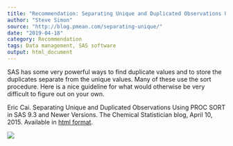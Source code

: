 ```yaml
---
title: "Recommendation: Separating Unique and Duplicated Observations Using PROC SORT in SAS 9.3 and Newer Versions"
author: "Steve Simon"
source: "http://blog.pmean.com/separating-unique/"
date: "2019-04-18"
category: Recommendation
tags: Data management, SAS software
output: html_document
---
```


SAS has some very powerful ways to find duplicate values and to store
the duplicates separate from the unique values. Many of these use the
sort procedure. Here is a nice guideline for what would otherwise be
very difficult to figure out on your own.

<!---More--->

Eric Cai. Separating Unique and Duplicated Observations Using PROC SORT
in SAS 9.3 and Newer Versions. The Chemical Statistician blog, April 10,
2015. Available in [html
format](https://chemicalstatistician.wordpress.com/2015/04/10/separating-unique-and-duplicate-variables-using-proc-sort-in-sas-9-3-and-newer-versions/).

![](http://www.pmean.com/images/separating-unique01.png)




